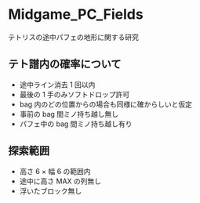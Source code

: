 # Midgame_PC_Fields
テトリスの途中パフェの地形に関する研究

## テト譜内の確率について
* 途中ライン消去 1 回以内
* 最後の 1 手のみソフトドロップ許可
* bag 内のどの位置からの場合も同様に確からしいと仮定
* 事前の bag 間ミノ持ち越し無し
* パフェ中の bag 間ミノ持ち越し有り

## 探索範囲
* 高さ 6 × 幅 6 の範囲内
* 途中に高さ MAX の列無し
* 浮いたブロック無し

